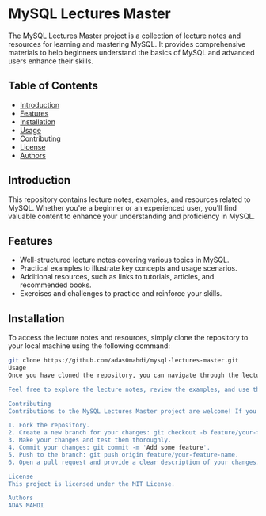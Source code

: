 # MySQL Lectures Master

The MySQL Lectures Master project is a collection of lecture notes and resources for learning and mastering MySQL. It provides comprehensive materials to help beginners understand the basics of MySQL and advanced users enhance their skills.

## Table of Contents
- [Introduction](#introduction)
- [Features](#features)
- [Installation](#installation)
- [Usage](#usage)
- [Contributing](#contributing)
- [License](#license)
- [Authors](#authors)

## Introduction
This repository contains lecture notes, examples, and resources related to MySQL. Whether you're a beginner or an experienced user, you'll find valuable content to enhance your understanding and proficiency in MySQL.

## Features
- Well-structured lecture notes covering various topics in MySQL.
- Practical examples to illustrate key concepts and usage scenarios.
- Additional resources, such as links to tutorials, articles, and recommended books.
- Exercises and challenges to practice and reinforce your skills.

## Installation
To access the lecture notes and resources, simply clone the repository to your local machine using the following command:

```bash
git clone https://github.com/adas0mahdi/mysql-lectures-master.git
Usage
Once you have cloned the repository, you can navigate through the lecture notes and resources to study different topics in MySQL. The files are organized into directories, making it easy to find the specific content you're interested in.

Feel free to explore the lecture notes, review the examples, and use the additional resources provided. You can adapt the examples to your own projects or use them as a reference for your MySQL development tasks.

Contributing
Contributions to the MySQL Lectures Master project are welcome! If you have any corrections, improvements, or additional resources to contribute, please follow these steps:

1. Fork the repository.
2. Create a new branch for your changes: git checkout -b feature/your-feature-name.
3. Make your changes and test them thoroughly.
4. Commit your changes: git commit -m 'Add some feature'.
5. Push to the branch: git push origin feature/your-feature-name.
6. Open a pull request and provide a clear description of your changes.

License
This project is licensed under the MIT License.

Authors
ADAS MAHDI
